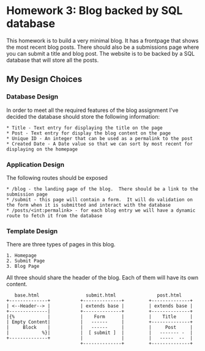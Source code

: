 # Homework 3: Blog backed by SQL database

This homework is to build a very minimal blog.  It has a frontpage that shows the most recent blog posts.  There should also be a submissions page where you can submit a title and blog post.  The website is to be backed by a SQL database that will store all the posts.

## My Design Choices

### Database Design

In order to meet all the required features of the blog assignment I've decided the database should store the following information:

    * Title - Text entry for displaying the title on the page
    * Post - Text entry for display the blog content on the page
    * Unique ID - An integer that can be used as a permalink to the post
    * Created Date - A Date value so that we can sort by most recent for displaying on the homepage

### Application Design

The following routes should be exposed

    * /blog - the landing page of the blog.  There should be a link to the submission page
    * /submit - this page will contain a form.  It will do validation on the form when it is submitted and interact with the database
    * /posts/<int:permalink> - for each blog entry we will have a dynamic route to fetch it from the database


### Template Design

There are three types of pages in this blog.

    1. Homepage
    2. Submit Page
    3. Blog Page

All three should share the header of the blog.  Each of them will have its own content.

       base.html                 submit.html               post.html
    +--------------+           +--------------+         +--------------+
    | <--Header--> |           | extends base |         | extends base |
    +--------------|           +--------------+         +--------------+
    |{%            |           |    Form      |         |    Title     |
    | Empty Content|           |   ------     |         +--------------+
    |     Block    |           |   ------     |         |     Post     |
    |            %}|           |  [ submit ]  |         |   ------- -  |
    +--------------+           |              |         |   -----  --  |
                               +--------------+         +--------------+

